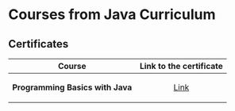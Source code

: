 # Courses from Java Curriculum

## Certificates
|          Course                   |                       Link to the certificate                                                |
|         ----------                  |                       -----------------------                                               |
|  <strong> Programming Basics with Java <strong> | <p align="center"> <a href="https://softuni.bg/certificates/details/174989/499add13" target="_blank">Link</a> </p> | 

